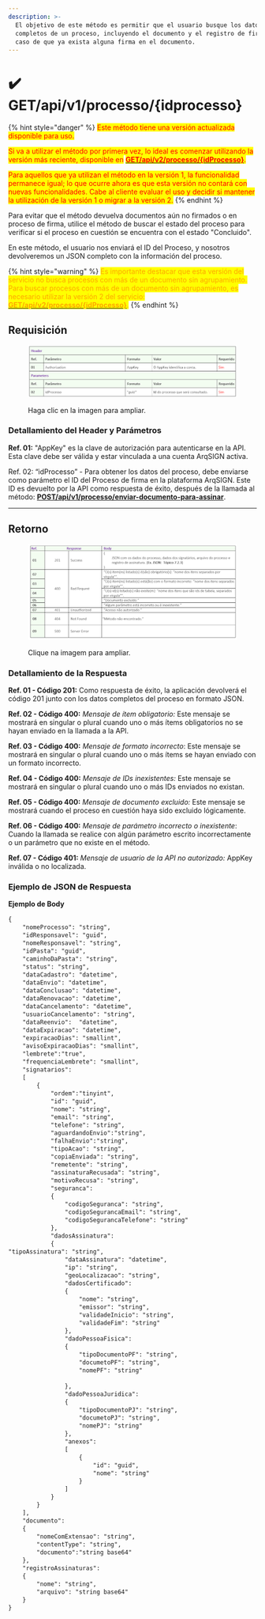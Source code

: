 ```yaml
---
description: >-
  El objetivo de este método es permitir que el usuario busque los datos
  completos de un proceso, incluyendo el documento y el registro de firma, en
  caso de que ya exista alguna firma en el documento.
---
```


# ✔️ GET/api/v1/processo/{idprocesso}

{% hint style="danger" %}
<mark style="color:red;">Este método tiene una versión actualizada disponible para uso.</mark>

<mark style="color:red;">Si va a utilizar el método por primera vez, lo ideal es comenzar utilizando la versión más reciente, disponible en</mark> [<mark style="color:red;">**GET/api/v2/processo/{idProcesso}**</mark>](get-api-v2-processo-idprocesso.md)<mark style="color:red;">.</mark>

<mark style="color:red;">Para aquellos que ya utilizan el método en la versión 1, la funcionalidad permanece igual; lo que ocurre ahora es que esta versión no contará con nuevas funcionalidades. Cabe al cliente evaluar el uso y decidir si mantener la utilización de la versión 1 o migrar a la versión 2.</mark>
{% endhint %}

Para evitar que el método devuelva documentos aún no firmados o en proceso de firma, utilice el método de buscar el estado del proceso para verificar si el proceso en cuestión se encuentra con el estado "Concluido".

En este método, el usuario nos enviará el ID del Proceso, y nosotros devolveremos un JSON completo con la información del proceso.

{% hint style="warning" %}
<mark style="color:orange;">Es importante destacar que esta versión del servicio no busca procesos con más de un documento sin agrupamiento. Para buscar procesos con más de un documento sin agrupamiento, es necesario utilizar la versión 2 del servicio:</mark> [<mark style="color:orange;">**GET/api/v2/processo/{idProcesso}**</mark>](get-api-v2-processo-idprocesso.md)<mark style="color:orange;">.</mark>
{% endhint %}

## Requisición

<figure><img src="../../../.gitbook/assets/api07.png" alt=""><figcaption><p>Haga clic en la imagen para ampliar.</p></figcaption></figure>

### Detallamiento del Header y Parámetros

**Ref. 01:** "AppKey" es la clave de autorización para autenticarse en la API. Esta clave debe ser válida y estar vinculada a una cuenta ArqSIGN activa.

Ref. 02: “idProcesso” - Para obtener los datos del proceso, debe enviarse como parámetro el ID del Proceso de firma en la plataforma ArqSIGN. Este ID es devuelto por la API como respuesta de éxito, después de la llamada al método: [**POST​/api​/v1​/processo​/enviar-documento-para-assinar**](../metodos-disponibles-en-la-api/post-api-v1-processo-enviar-documento-para-assinar.md).

***

## Retorno​

<figure><img src="../../../.gitbook/assets/api08.png" alt=""><figcaption><p>Clique na imagem para ampliar.</p></figcaption></figure>

### Detallamiento de la Respuesta

**Ref. 01 - Código 201:** Como respuesta de éxito, la aplicación devolverá el código 201 junto con los datos completos del proceso en formato JSON.

**Ref. 02 - Código 400:** _Mensaje de ítem obligatorio:_ Este mensaje se mostrará en singular o plural cuando uno o más ítems obligatorios no se hayan enviado en la llamada a la API.

**Ref. 03 - Código 400:** _Mensaje de formato incorrecto_: Este mensaje se mostrará en singular o plural cuando uno o más ítems se hayan enviado con un formato incorrecto.

**Ref. 04 - Código 400:** _Mensaje de IDs inexistentes:_ Este mensaje se mostrará en singular o plural cuando uno o más IDs enviados no existan.

**Ref. 05 - Código 400:** _Mensaje de documento excluido:_ Este mensaje se mostrará cuando el proceso en cuestión haya sido excluido lógicamente.

**Ref. 06 - Código 400:** _Mensaje de parámetro incorrecto o inexistente_: Cuando la llamada se realice con algún parámetro escrito incorrectamente o un parámetro que no existe en el método.

**Ref. 07 - Código 401:** _Mensaje de usuario de la API no autorizado:_ AppKey inválida o no localizada.

### Ejemplo de JSON de Respuesta <a href="#toc112750310" id="toc112750310"></a>

**Ejemplo de Body**

```
{  
    "nomeProcesso": "string",
    "idResponsavel": "guid",
    "nomeResponsavel": "string",
    "idPasta": "guid",
    "caminhoDaPasta": "string",
    "status": "string", 
    "dataCadastro": "datetime", 
    "dataEnvio": "datetime", 
    "dataConclusao": "datetime", 
    "dataRenovacao": "datetime",
    "dataCancelamento": "datetime",
    "usuarioCancelamento": "string",
    "dataReenvio":  "datetime", 
    "dataExpiracao": "datetime",
    "expiracaoDias": "smallint",
    "avisoExpiracaoDias": "smallint",
    "lembrete":"true", 
    "frequenciaLembrete": "smallint",
    "signatarios": 
    [
        {
            "ordem":"tinyint",
            "id": "guid",
            "nome": "string",
            "email": "string",
            "telefone": "string",
            "aguardandoEnvio":"string",
            "falhaEnvio":"string",  
            "tipoAcao": "string", 
            "copiaEnviada": "string", 
            "remetente": "string", 
            "assinaturaRecusada": "string", 
            "motivoRecusa": "string",      
            "seguranca":
            {
                "codigoSeguranca": "string",
                "codigoSegurancaEmail": "string",
                "codigoSegurancaTelefone": "string"       
            },        
            "dadosAssinatura":   
            {    
"tipoAssinatura": "string", 
                "dataAssinatura": "datetime", 
                "ip": "string",
                "geoLocalizacao": "string",                
                "dadosCertificado": 
                {
                    "nome": "string",
                    "emissor": "string",
                    "validadeInicio": "string",
                    "validadeFim": "string"
                },            
                "dadoPessoaFisica": 
                {
                    "tipoDocumentoPF": "string",
                    "documetoPF": "string",
                    "nomePF": "string"

                },                
                "dadoPessoaJuridica": 
                {
                    "tipoDocumentoPJ": "string",
                    "documetoPJ": "string",
                    "nomePJ": "string"
                },            
                "anexos":
                [
                    {
                        "id": "guid",
                        "nome": "string"
                    }
                ]                
            }
        }
    ],    
    "documento":
    {
        "nomeComExtensao": "string",
        "contentType": "string",
        "documento":"string base64"
    },
    "registroAssinaturas":
    {
        "nome": "string",
        "arquivo": "string base64" 
    }
}
```

